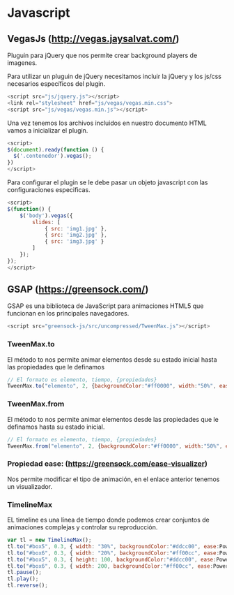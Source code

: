 # Javascript

## VegasJs (http://vegas.jaysalvat.com/)

Pluguin para jQuery que nos permite crear background players de imagenes.

Para utilizar un pluguin de jQuery necesitamos incluir la jQuery y los js/css necesarios específicos del plugin.

```javascript
<script src="js/jquery.js"></script>
<link rel="stylesheet" href="js/vegas/vegas.min.css">
<script src="js/vegas/vegas.min.js"></script>
```

Una vez tenemos los archivos incluidos en nuestro documento HTML vamos a inicializar el plugin.

```javascript
<script>
$(document).ready(function () {
  $('.contenedor').vegas();
})
</script>
```

Para configurar el plugin se le debe pasar un objeto javascript con las configuraciones especificas.

```javascript
<script>
$(function() {
    $('body').vegas({
        slides: [
            { src: 'img1.jpg' },
            { src: 'img2.jpg' },
            { src: 'img3.jpg' }
        ]
    });
});
</script>
```

## GSAP (https://greensock.com/)

GSAP es una biblioteca de JavaScript para animaciones HTML5 que funcionan en los principales navegadores.


```javascript
<script src="greensock-js/src/uncompressed/TweenMax.js"></script>
```

### TweenMax.to
El método to nos permite animar elementos desde su estado inicial hasta las propiedades que le definamos

```javascript
// El formato es elemento, tiempo, {propiedades}
TweenMax.to("elemento", 2, {backgroundColor:"#ff0000", width:"50%", ease:Power1.easeOut});
```

### TweenMax.from
El método to nos permite animar elementos desde las propiedades que le definamos hasta su estado inicial.

```javascript
// El formato es elemento, tiempo, {propiedades}
TweenMax.from("elemento", 2, {backgroundColor:"#ff0000", width:"50%", ease:Power1.easeOut});
```

### Propiedad ease: (https://greensock.com/ease-visualizer)
Nos permite modificar el tipo de animación, en el enlace anterior tenemos un visualizador.

### TimelineMax

EL timeline es una línea de tiempo donde podemos crear conjuntos de animaciones complejas y controlar su reproducción.

```javascript
var tl = new TimelineMax();
tl.to("#box5", 0.3, { width: "30%", backgroundColor:"#ddcc00", ease:Power1.easeIn});
tl.to("#box6", 0.3, { width: "20%", backgroundColor:"#ff00cc", ease:Power1.easeOut});
tl.to("#box5", 0.3, { height: 100, backgroundColor:"#ddcc00", ease:Power1.easeOut});
tl.to("#box6", 0.3, { width: 200, backgroundColor:"#ff00cc", ease:Power1.easeOut});
tl.pause();
tl.play();
tl.reverse();
```

